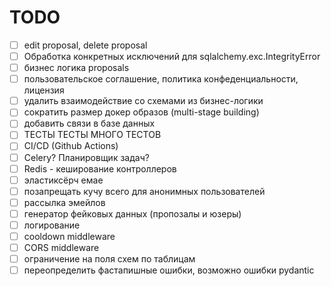 # TODO

* [ ] edit proposal, delete proposal
* [ ] Обработка конкретных исключений для sqlalchemy.exc.IntegrityError
* [ ] бизнес логика proposals
* [ ] пользовательское соглашение, политика конфеденциальности, лицензия
* [ ] удалить взаимодействие со схемами из бизнес-логики
* [ ] сократить размер докер образов (multi-stage building)
* [ ] добавить связи в базе данных
* [ ] ТЕСТЫ ТЕСТЫ МНОГО ТЕСТОВ
* [ ] CI/CD (Github Actions)
* [ ] Celery? Планировщик задач?
* [ ] Redis - кеширование контроллеров
* [ ] эластиксёрч емае
* [ ] позапрещать кучу всего для анонимных пользователей
* [ ] рассылка эмейлов
* [ ] генератор фейковых данных (пропозалы и юзеры)
* [ ] логирование
* [ ] cooldown middleware
* [ ] CORS middleware
* [ ] ограничение на поля схем по таблицам
* [ ] переопределить фастапишные ошибки, возможно ошибки pydantic